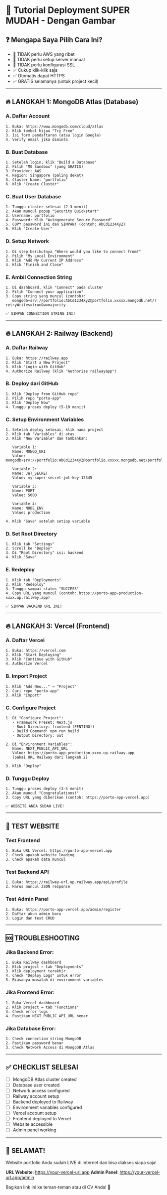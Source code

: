# 🎯 Tutorial Deployment SUPER MUDAH - Dengan Gambar

## ❓ Mengapa Saya Pilih Cara Ini?
- 🚫 TIDAK perlu AWS yang ribet
- 🚫 TIDAK perlu setup server manual  
- 🚫 TIDAK perlu konfigurasi SSL
- ✅ Cukup klik-klik saja
- ✅ Otomatis dapat HTTPS
- ✅ GRATIS selamanya (untuk project kecil)

---

## 🔥 LANGKAH 1: MongoDB Atlas (Database)

### A. Daftar Account
```
1. Buka: https://www.mongodb.com/cloud/atlas
2. Klik tombol hijau "Try Free"
3. Isi form pendaftaran (atau login Google)
4. Verify email jika diminta
```

### B. Buat Database
```
1. Setelah login, klik "Build a Database"
2. Pilih "M0 Sandbox" (yang GRATIS)
3. Provider: AWS
4. Region: Singapore (paling dekat)
5. Cluster Name: "portfolio"
6. Klik "Create Cluster"
```

### C. Buat User Database
```
1. Tunggu cluster selesai (2-3 menit)
2. Akan muncul popup "Security Quickstart"
3. Username: portfolio
4. Password: Klik "Autogenerate Secure Password"
5. COPY password ini dan SIMPAN! (contoh: AbCd1234XyZ)
6. Klik "Create User"
```

### D. Setup Network
```
1. Di step berikutnya "Where would you like to connect from?"
2. Pilih "My Local Environment"
3. Klik "Add My Current IP Address"
4. Klik "Finish and Close"
```

### E. Ambil Connection String
```
1. Di dashboard, klik "Connect" pada cluster
2. Pilih "Connect your application"
3. Copy string yang muncul (contoh):
   mongodb+srv://portfolio:AbCd1234XyZ@portfolio.xxxxx.mongodb.net/?retryWrites=true&w=majority

✅ SIMPAN CONNECTION STRING INI!
```

---

## 🔥 LANGKAH 2: Railway (Backend)

### A. Daftar Railway
```
1. Buka: https://railway.app
2. Klik "Start a New Project"
3. Klik "Login with GitHub"
4. Authorize Railway (klik "Authorize railwayapp")
```

### B. Deploy dari GitHub
```
1. Klik "Deploy from GitHub repo"
2. Pilih repo "porto-app"
3. Klik "Deploy Now"
4. Tunggu proses deploy (5-10 menit)
```

### C. Setup Environment Variables
```
1. Setelah deploy selesai, klik nama project
2. Klik tab "Variables" di atas
3. Klik "New Variable" dan tambahkan:

   Variable 1:
   Name: MONGO_URI
   Value: mongodb+srv://portfolio:AbCd1234XyZ@portfolio.xxxxx.mongodb.net/portfolio

   Variable 2:
   Name: JWT_SECRET
   Value: my-super-secret-jwt-key-12345

   Variable 3:
   Name: PORT
   Value: 5000

   Variable 4:
   Name: NODE_ENV
   Value: production

4. Klik "Save" setelah setiap variable
```

### D. Set Root Directory
```
1. Klik tab "Settings"
2. Scroll ke "Deploy"
3. Di "Root Directory" isi: backend
4. Klik "Save"
```

### E. Redeploy
```
1. Klik tab "Deployments"
2. Klik "Redeploy"
3. Tunggu sampai status "SUCCESS"
4. Copy URL yang muncul (contoh: https://porto-app-production-xxxx.up.railway.app)

✅ SIMPAN BACKEND URL INI!
```

---

## 🔥 LANGKAH 3: Vercel (Frontend)

### A. Daftar Vercel
```
1. Buka: https://vercel.com
2. Klik "Start Deploying"
3. Klik "Continue with GitHub"
4. Authorize Vercel
```

### B. Import Project
```
1. Klik "Add New..." → "Project"
2. Cari repo "porto-app"
3. Klik "Import"
```

### C. Configure Project
```
1. Di "Configure Project":
   - Framework Preset: Next.js
   - Root Directory: frontend (PENTING!)
   - Build Command: npm run build
   - Output Directory: out

2. Di "Environment Variables":
   Name: NEXT_PUBLIC_API_URL
   Value: https://porto-app-production-xxxx.up.railway.app
   (pakai URL Railway dari langkah 2)

3. Klik "Deploy"
```

### D. Tunggu Deploy
```
1. Tunggu proses deploy (3-5 menit)
2. Akan muncul "Congratulations!"
3. Copy URL yang diberikan (contoh: https://porto-app-vercel.app)

✅ WEBSITE ANDA SUDAH LIVE!
```

---

## 🎉 TEST WEBSITE

### Test Frontend
```
1. Buka URL Vercel: https://porto-app-vercel.app
2. Check apakah website loading
3. Check apakah data muncul
```

### Test Backend API
```
1. Buka: https://railway-url.up.railway.app/api/profile
2. Harus muncul JSON response
```

### Test Admin Panel
```
1. Buka: https://porto-app-vercel.app/admin/register
2. Daftar akun admin baru
3. Login dan test CRUD
```

---

## 🆘 TROUBLESHOOTING

### Jika Backend Error:
```
1. Buka Railway dashboard
2. Klik project → tab "Deployments"
3. Klik deployment terakhir
4. Check "Deploy Logs" untuk error
5. Biasanya masalah di environment variables
```

### Jika Frontend Error:
```
1. Buka Vercel dashboard
2. Klik project → tab "Functions"
3. Check error logs
4. Pastikan NEXT_PUBLIC_API_URL benar
```

### Jika Database Error:
```
1. Check connection string MongoDB
2. Pastikan password benar
3. Check Network Access di MongoDB Atlas
```

---

## ✅ CHECKLIST SELESAI

- [ ] MongoDB Atlas cluster created
- [ ] Database user created
- [ ] Network access configured
- [ ] Railway account setup
- [ ] Backend deployed to Railway
- [ ] Environment variables configured
- [ ] Vercel account setup
- [ ] Frontend deployed to Vercel
- [ ] Website accessible
- [ ] Admin panel working

---

## 🎊 SELAMAT!

Website portfolio Anda sudah LIVE di internet dan bisa diakses siapa saja!

**URL Website**: https://your-vercel-url.app
**Admin Panel**: https://your-vercel-url.app/admin

Bagikan link ini ke teman-teman atau di CV Anda! 🚀
